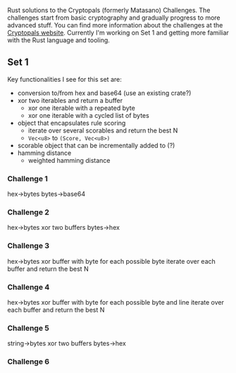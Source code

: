 Rust solutions to the Cryptopals (formerly Matasano) Challenges. The challenges
start from basic cryptography and gradually progress to more advanced stuff. You
can find more information about the challenges at the [Cryptopals
website](cryptopals.com). Currently I'm working on Set 1 and getting more
familiar with the Rust language and tooling.

## Set 1
Key functionalities I see for this set are:
- conversion to/from hex and base64 (use an existing crate?)
- xor two iterables and return a buffer
    - xor one iterable with a repeated byte
    - xor one iterable with a cycled list of bytes
- object that encapsulates rule scoring
    - iterate over several scorables and return the best N
    - `Vec<u8>` to `(Score, Vec<u8>)`
- scorable object that can be incrementally added to (?)
- hamming distance
    - weighted hamming distance

### Challenge 1
hex->bytes
bytes->base64

### Challenge 2
hex->bytes
xor two buffers
bytes->hex

### Challenge 3
hex->bytes
xor buffer with byte for each possible byte
iterate over each buffer and return the best N

### Challenge 4
hex->bytes
xor buffer with byte for each possible byte and line
iterate over each buffer and return the best N

### Challenge 5
string->bytes
xor two buffers
bytes->hex

### Challenge 6

